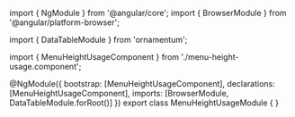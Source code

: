 import { NgModule } from '@angular/core';
import { BrowserModule } from '@angular/platform-browser';
  
import { DataTableModule } from 'ornamentum';
  
import { MenuHeightUsageComponent } from './menu-height-usage.component';

@NgModule({
 bootstrap: [MenuHeightUsageComponent],
 declarations: [MenuHeightUsageComponent],
 imports: [BrowserModule, DataTableModule.forRoot()]
})
export class MenuHeightUsageModule {
}
